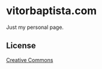 # vitorbaptista.com

Just my personal page.

## License

[Creative Commons](http://creativecommons.org/licenses/by/3.0/)
